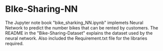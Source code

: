 # BIke-Sharing-NN

The Jupyter note book "bike_sharking_NN.ipynb" implemets Neural Network to predict the number bikes that can be rented by customers.
The README in the "Bike-Sharing-Dataset" explains the dataset used by the neural network.
Also included the Requirement.txt file for the libraries required.
